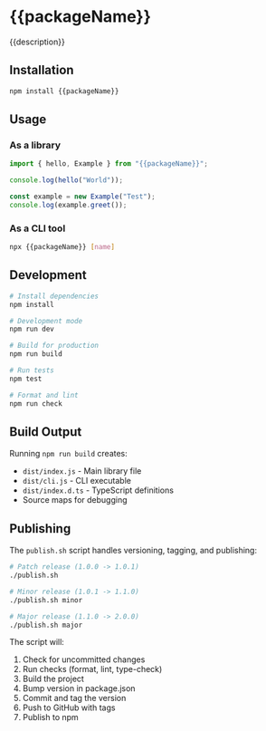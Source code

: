 # {{packageName}}

{{description}}

## Installation

```bash
npm install {{packageName}}
```

## Usage

### As a library

```javascript
import { hello, Example } from "{{packageName}}";

console.log(hello("World"));

const example = new Example("Test");
console.log(example.greet());
```

### As a CLI tool

```bash
npx {{packageName}} [name]
```

## Development

```bash
# Install dependencies
npm install

# Development mode
npm run dev

# Build for production
npm run build

# Run tests
npm test

# Format and lint
npm run check
```

## Build Output

Running `npm run build` creates:
- `dist/index.js` - Main library file
- `dist/cli.js` - CLI executable
- `dist/index.d.ts` - TypeScript definitions
- Source maps for debugging

## Publishing

The `publish.sh` script handles versioning, tagging, and publishing:

```bash
# Patch release (1.0.0 -> 1.0.1)
./publish.sh

# Minor release (1.0.1 -> 1.1.0)
./publish.sh minor

# Major release (1.1.0 -> 2.0.0)
./publish.sh major
```

The script will:
1. Check for uncommitted changes
2. Run checks (format, lint, type-check)
3. Build the project
4. Bump version in package.json
5. Commit and tag the version
6. Push to GitHub with tags
7. Publish to npm